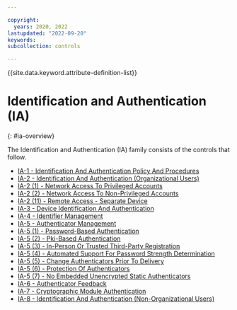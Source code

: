 ```yaml
---

copyright:
  years: 2020, 2022
lastupdated: "2022-09-20"
keywords: 
subcollection: controls

---
```




{{site.data.keyword.attribute-definition-list}}



# Identification and Authentication (IA)
{: #ia-overview}

The Identification and Authentication (IA) family consists of the controls that follow.

- [IA-1 - Identification And Authentication Policy And Procedures](/docs/controls?topic=controls-ia-1)
- [IA-2 - Identification And Authentication (Organizational Users)](/docs/controls?topic=controls-ia-2)
- [IA-2 (1) - Network Access To Privileged Accounts](/docs/controls?topic=controls-ia-2.1)
- [IA-2 (2) - Network Access To Non-Privileged Accounts](/docs/controls?topic=controls-ia-2.2)
- [IA-2 (11) - Remote Access - Separate Device](/docs/controls?topic=controls-ia-2.11)
- [IA-3 - Device Identification And Authentication](/docs/controls?topic=controls-ia-3)
- [IA-4 - Identifier Management](/docs/controls?topic=controls-ia-4)
- [IA-5 - Authenticator Management](/docs/controls?topic=controls-ia-5)
- [IA-5 (1) - Password-Based Authentication](/docs/controls?topic=controls-ia-5.1)
- [IA-5 (2) - Pki-Based Authentication](/docs/controls?topic=controls-ia-5.2)
- [IA-5 (3) - In-Person Or Trusted Third-Party Registration](/docs/controls?topic=controls-ia-5.3)
- [IA-5 (4) - Automated Support For Password Strength Determination](/docs/controls?topic=controls-ia-5.4)
- [IA-5 (5) - Change Authenticators Prior To Delivery](/docs/controls?topic=controls-ia-5.5)
- [IA-5 (6) - Protection Of Authenticators](/docs/controls?topic=controls-ia-5.6)
- [IA-5 (7) - No Embedded Unencrypted Static Authenticators](/docs/controls?topic=controls-ia-5.7)
- [IA-6 - Authenticator Feedback](/docs/controls?topic=controls-ia-6)
- [IA-7 - Cryptographic Module Authentication](/docs/controls?topic=controls-ia-7)
- [IA-8 - Identification And Authentication (Non-Organizational Users)](/docs/controls?topic=controls-ia-8)


